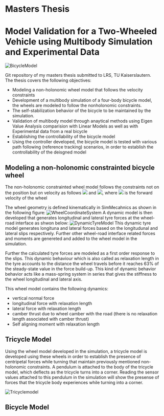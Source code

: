 # Masters Thesis

<h1>Model Validation for a Two-Wheeled Vehicle using Multibody Simulation and Experimental Data</h1>

<img src="https://user-images.githubusercontent.com/38962235/90955651-acd76c00-e47f-11ea-93b7-9d495311a948.PNG" alt="BicycleModel">

<p>Git repository of my masters thesis submitted to LRS, TU Kaiserslautern. The thesis covers the following objectives:
<ul>
  <li>Modeling a non-holonomic wheel model that follows the velocity constraints</li>
  <li>Development of a multibody simulation of a four-body bicycle model, the wheels are modeled to follow the nonholonomic constraints.</li>
  <li>The self-stabilization behavior of the bicycle to be maintained by the simulation.</li>
  <li>Validation of multibody model through anaytical methods using Eigen Value Analysis comparision with Linear Models as well as with Experimental data from a real bicycle</li>
  <li>Establishing the controllability of the bicycle model</li>
  <li>Using the controller developed, the bicycle model is tested with various path following (reference tracking) scenarios, in order to establish the controllability of the deisgned model</li>
</ul>
</p>

<h2> Modeling a non-holonomic constrainted bicycle wheel </h2>
<p>The non-holonomic constrainted wheel model follows the constraints not on the position but on velocity as follows 
<img src="https://render.githubusercontent.com/render/math?math=\dot{x} = v cos{\varphi}"> and <img src="https://render.githubusercontent.com/render/math?math=\dot{x} = v sin{\varphi}">, where <img src="https://render.githubusercontent.com/render/math?math=v"> is the forward velocity of the wheel
</p>
The wheel geometry is defined kinematically in SimMecahnics as shown in the following figure:
<img src="https://user-images.githubusercontent.com/38962235/90957757-26775600-e490-11ea-804f-8dd92d91e1aa.PNG" alt="WheelCoordinateSystem">
A dynamic model is then developed that generates longitudinal and lateral tyre forces at the wheel-road interface as shwon below:
<img src="https://user-images.githubusercontent.com/38962235/90957841-9b4a9000-e490-11ea-90ac-c1b70dbbb5ab.PNG" alt="DynamicTyreModel">
This dynamic tyre model generates longituna and lateral forces based on the longitudunal and lateral slips respectively. Further other wheel-road interface related forces and moments are genereted and added to the wheel model in the simulation.

Further the calculated tyre forces are modeled as a first order response to the slips. This dynamic behaviour which is also called as relaxation length in the tyre accounts to the distance the wheel travels before it reaches 63% of the steady-state value in the force build-up. This kind of dynamic behavior behavior acts like a mass-spring system in series
that gives the stiffness to the wheel longitudinal and lateral axis.

This wheel model contains the following dynamics:
<ul>
  <li>vertical normal force</li>
  <li>longitudinal force with relaxation length</li>
  <li>lateral force with relaxation length</li>
  <li>camber thrust due to wheel camber with the road (there is no relaxation length associated with camber thrust)</li>
  <li>Self aligning moment with relaxation length</li>
</ul>

<h2>Tricycle Model</h2>

Using the wheel model developed in the simulation, a tricycle model is developed using these wheels in order to establish the presence of centripetal forces while turning that maintain previously mentioned non-holonomic constraints. A pendulum is attached to the body of the tricycle model, which deflects as the tricycle turns into a corner. Reading the sensor values attached to this pendulum in the simulation will show the presense of forces that the tricycle body experiences while turning into a corner.

<img src="https://user-images.githubusercontent.com/38962235/90958096-4d368c00-e492-11ea-9297-d2f478414948.PNG" alt="Tricyclemodel">

<h2>Bicycle Model</h2>
